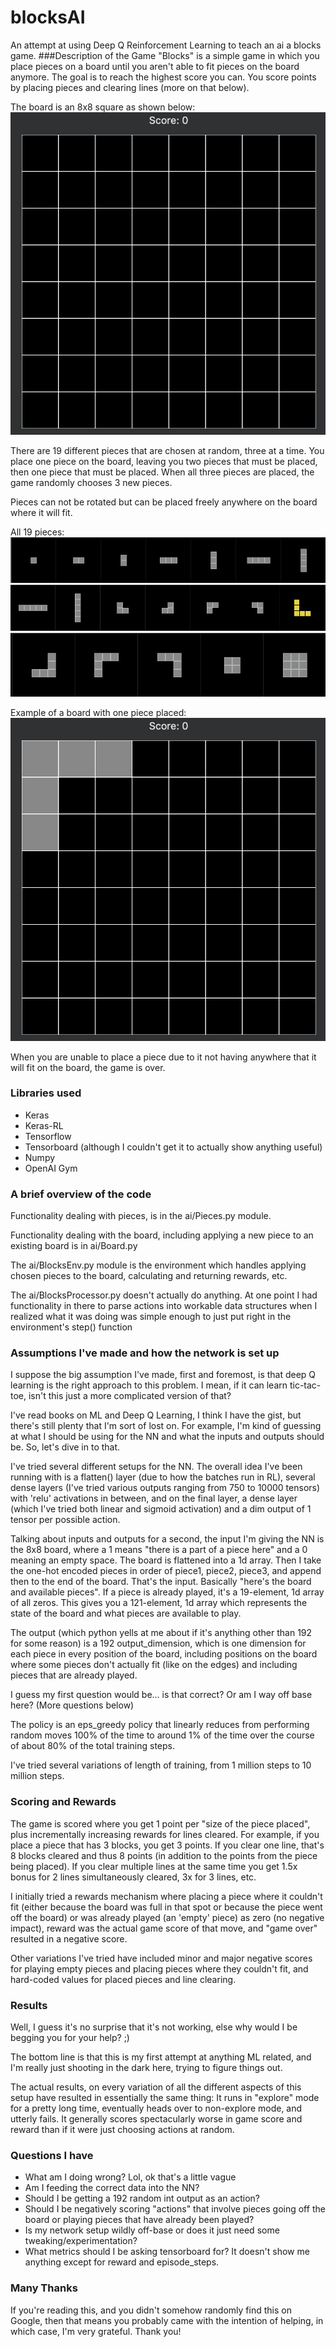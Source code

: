 # blocksAI
An attempt at using Deep Q Reinforcement Learning to teach an ai a blocks game.
###Description of the Game
"Blocks" is a simple game in which you place pieces on a board until you aren't able to fit pieces 
on the board anymore. The goal is to reach the highest score you can. You score points by placing
pieces and clearing lines (more on that below).

The board is an 8x8 square as shown below:
![Blocks Board](assets/empty_board.png)

There are 19 different pieces that are chosen at random, three at a time. You place one piece on the
board, leaving you two pieces that must be placed, then one piece that must be placed. 
When all three pieces are placed, the game randomly chooses 3 new pieces.

Pieces can not be rotated but can be placed freely anywhere on the board where it will fit.

All 19 pieces:
![Blocks Board](assets/pieces1.png)
![Blocks Board](assets/pieces2.png)
![Blocks Board](assets/pieces3.png)

Example of a board with one piece placed:
![Blocks Board](assets/board_1piece.png)

When you are unable to place a piece due to it not having anywhere that it will fit on the board, 
the game is over.

### Libraries used
- Keras
- Keras-RL
- Tensorflow
- Tensorboard (although I couldn't get it to actually show anything useful)
- Numpy
- OpenAI Gym

### A brief overview of the code
Functionality dealing with pieces, is in the ai/Pieces.py module.

Functionality dealing with the board, including applying a new piece to an existing board is in
ai/Board.py

The ai/BlocksEnv.py module is the environment which handles applying chosen pieces to the board, 
calculating and returning rewards, etc.

The ai/BlocksProcessor.py doesn't actually do anything. At one point I had functionality in there
to parse actions into workable data structures when I realized what it was doing was simple enough
to just put right in the environment's step() function

### Assumptions I've made and how the network is set up
I suppose the big assumption I've made, first and foremost, is that deep Q learning is the right 
approach to this problem. I mean, if it can learn tic-tac-toe, isn't this just a more complicated
version of that?
 
I've read books on ML and Deep Q Learning, I think I have the gist, but there's still plenty that
I'm sort of lost on. For example, I'm kind of guessing at what I should be using for the NN and
what the inputs and outputs should be. So, let's dive in to that.
 
I've tried several different setups for the NN. The overall idea I've been running with is a
flatten() layer (due to how the batches run in RL), several dense layers (I've tried various outputs
ranging from 750 to 10000 tensors) with 'relu' activations in between, and on the final layer,
a dense layer (which I've tried both linear and sigmoid activation) and a dim output of 1 tensor
per possible action.
 
Talking about inputs and outputs for a second, the input I'm giving the NN is the 8x8 board, where a
1 means "there is a part of a piece here" and a 0 meaning an empty space. The board is flattened
into a 1d array. Then I take the one-hot encoded pieces in order of piece1, piece2, piece3, and 
append then to the end of the board. That's the input. Basically "here's the board and available 
pieces". If a piece is already played, it's a 19-element, 1d array of all zeros. This gives you a 
121-element, 1d array which represents the state of the board and what pieces are available to play.
 
The output (which python yells at me about if it's anything other than 192 for some reason) is a 
192 output_dimension, which is one dimension for each piece in every position of the board, including
positions on the board where some pieces don't actually fit (like on the edges) and including pieces
that are already played.
 
I guess my first question would be... is that correct? Or am I way off base here? (More questions 
below)
 
The policy is an eps_greedy policy that linearly reduces from performing random moves 100% of the time
to around 1% of the time over the course of about 80% of the total training steps.
 
I've tried several variations of length of training, from 1 million steps to 10 million steps.
 
### Scoring and Rewards
The game is scored where you get 1 point per "size of the piece placed", plus incrementally increasing
rewards for lines cleared. For example, if you place a piece that has 3 blocks, you get 3 points. If
you clear one line, that's 8 blocks cleared and thus 8 points (in addition to the points from 
the piece being placed). If you clear multiple lines at the same time you get 1.5x bonus for 2 lines simultaneously 
cleared, 3x for 3 lines, etc.
 
I initially tried a rewards mechanism where placing a piece where it couldn't fit (either because the
board was full in that spot or because the piece went off the board) or was already played (an 
'empty' piece) as zero (no negative impact), reward was the actual game score of that move, 
and "game over" resulted in a negative score.
 
Other variations I've tried have included minor and major negative scores for playing empty pieces and
placing pieces where they couldn't fit, and hard-coded values for placed pieces and line clearing.
 
### Results
Well, I guess it's no surprise that it's not working, else why would I be begging you for your help? ;)
 
The bottom line is that this is my first attempt at anything ML related, and I'm really just shooting
in the dark here, trying to figure things out.
 
The actual results, on every variation of all the different aspects of this setup have resulted in 
essentially the same thing: It runs in "explore" mode for a pretty long time, eventually heads over
to non-explore mode, and utterly fails. It generally scores spectacularly worse in game score and 
reward than if it were just choosing actions at random.
 
### Questions I have
- What am I doing wrong? Lol, ok that's a little vague
- Am I feeding the correct data into the NN?
- Should I be getting a 192 random int output as an action?
- Should I be negatively scoring "actions" that involve pieces going off the board or playing pieces
that have already been played?
- Is my network setup wildly off-base or does it just need some tweaking/experimentation?
- What metrics should I be asking tensorboard for? It doesn't show me anything except for reward
and episode_steps.
 
### Many Thanks
If you're reading this, and you didn't somehow randomly find this on Google, then that means you 
probably came with the intention of helping, in which case, I'm very grateful. Thank you!  
 
 